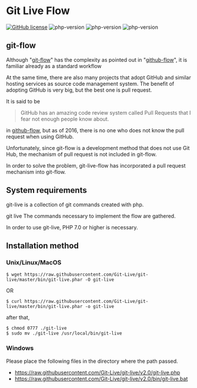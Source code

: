 # Git Live Flow
<!--
[![travis-ci](https://travis-ci.org/Git-Live/git-live.svg?branch=master)](https://travis-ci.org/)
-->
[![GitHub license](https://img.shields.io/badge/license-MIT-blue.svg)](https://raw.githubusercontent.com/Git-Live/git-live/master/LICENSE)
![php-version](https://img.shields.io/badge/php-7.0-blue.svg)
![php-version](https://img.shields.io/badge/php-7.1-blue.svg)
![php-version](https://img.shields.io/badge/php-7.2-blue.svg)
## git-flow
Although "[git-flow](http://nvie.com/posts/a-successful-git-branching-model/)" has the complexity as pointed out in "[github-flow](http://scottchacon.com/2011/08/31/github-flow.html)", it is familiar already as a standard workflow

At the same time, there are also many projects that adopt GitHub and similar hosting services as source code management system.
The benefit of adopting GitHub is very big, but the best one is pull request.

It is said to be 


> GitHub has an amazing code review system called Pull Requests that I fear not enough people know about.

in  [github-flow](http://scottchacon.com/2011/08/31/github-flow.html), but as of 2016, there is no one who does not know the pull request when using GitHub.

Unfortunately, since git-flow is a development method that does not use Git Hub, the mechanism of pull request is not included in git-flow.

In order to solve the problem, git-live-flow has incorporated a pull request mechanism into git-flow.

## System requirements
git-live is a collection of git commands created with php.

git live The commands necessary to implement the flow are gathered.

In order to use git-live, PHP 7.0 or higher is necessary.

## Installation method

### Unix/Linux/MacOS

~~~~~~~~~~~~~~~~~~~~~~~~~~~~~~
$ wget https://raw.githubusercontent.com/Git-Live/git-live/master/bin/git-live.phar -O git-live
~~~~~~~~~~~~~~~~~~~~~~~~~~~~~~

OR

~~~~~~~~~~~~~~~~~~~~~~~~~~~~~~
$ curl https://raw.githubusercontent.com/Git-Live/git-live/master/bin/git-live.phar -o git-live
~~~~~~~~~~~~~~~~~~~~~~~~~~~~~~

after that,

~~~~~~~~~~~~~~~~~~~~~~~~~~~~~~
$ chmod 0777 ./git-live
$ sudo mv ./git-live /usr/local/bin/git-live

~~~~~~~~~~~~~~~~~~~~~~~~~~~~~~

### Windows
Please place the following files in the directory where the path passed.

 * https://raw.githubusercontent.com/Git-Live/git-live/v2.0/git-live.php
 * https://raw.githubusercontent.com/Git-Live/git-live/v2.0/bin/git-live.bat
